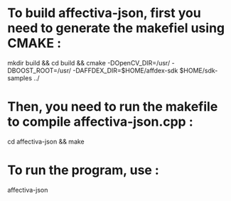 # To build affectiva-json, first you need to generate the makefiel using CMAKE :
mkdir build && cd build && cmake -DOpenCV_DIR=/usr/ -DBOOST_ROOT=/usr/ -DAFFDEX_DIR=$HOME/affdex-sdk $HOME/sdk-samples ../
# Then, you need to run the makefile to compile affectiva-json.cpp :
cd affectiva-json && make
# To run the program, use :
affectiva-json
